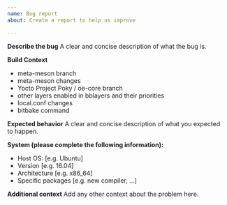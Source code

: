 ```yaml
---
name: Bug report
about: Create a report to help us improve

---
```


**Describe the bug**
A clear and concise description of what the bug is.

**Build Context**
 - meta-meson branch
 - meta-meson changes
 - Yocto Project Poky / oe-core branch
 - other layers enabled in bblayers and their priorities
 - local.conf changes
 - bitbake command

**Expected behavior**
A clear and concise description of what you expected to happen.

**System (please complete the following information):**
 - Host OS: [e.g. Ubuntu]
 - Version [e.g. 16.04]
 - Architecture [e.g. x86_64]
 - Specific packages [e.g. new compiler, ...]

**Additional context**
Add any other context about the problem here.
